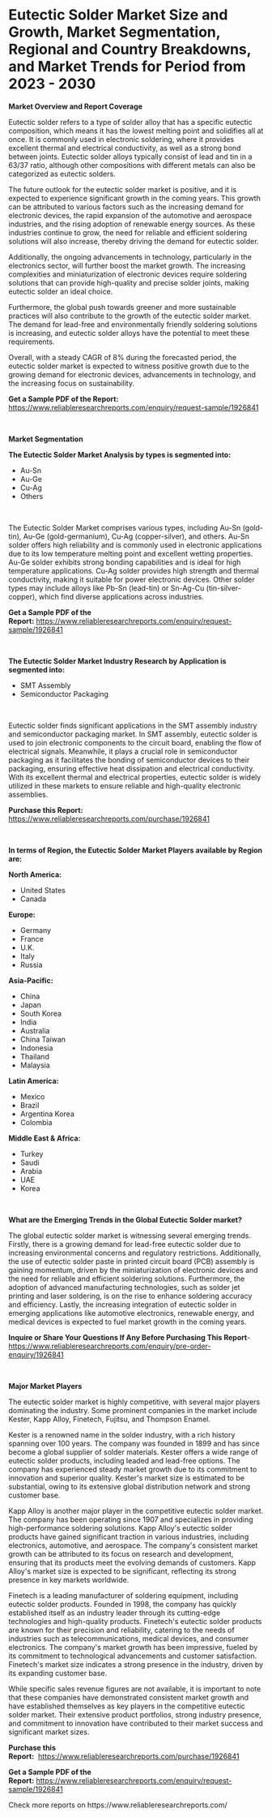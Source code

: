 <p><h1>Eutectic Solder Market Size and Growth, Market Segmentation, Regional and Country Breakdowns, and Market Trends for Period from 2023 -  2030</h1></p><p><strong>Market Overview and Report Coverage</strong></p>
<p><p>Eutectic solder refers to a type of solder alloy that has a specific eutectic composition, which means it has the lowest melting point and solidifies all at once. It is commonly used in electronic soldering, where it provides excellent thermal and electrical conductivity, as well as a strong bond between joints. Eutectic solder alloys typically consist of lead and tin in a 63/37 ratio, although other compositions with different metals can also be categorized as eutectic solders.</p><p>The future outlook for the eutectic solder market is positive, and it is expected to experience significant growth in the coming years. This growth can be attributed to various factors such as the increasing demand for electronic devices, the rapid expansion of the automotive and aerospace industries, and the rising adoption of renewable energy sources. As these industries continue to grow, the need for reliable and efficient soldering solutions will also increase, thereby driving the demand for eutectic solder.</p><p>Additionally, the ongoing advancements in technology, particularly in the electronics sector, will further boost the market growth. The increasing complexities and miniaturization of electronic devices require soldering solutions that can provide high-quality and precise solder joints, making eutectic solder an ideal choice.</p><p>Furthermore, the global push towards greener and more sustainable practices will also contribute to the growth of the eutectic solder market. The demand for lead-free and environmentally friendly soldering solutions is increasing, and eutectic solder alloys have the potential to meet these requirements.</p><p>Overall, with a steady CAGR of 8% during the forecasted period, the eutectic solder market is expected to witness positive growth due to the growing demand for electronic devices, advancements in technology, and the increasing focus on sustainability.</p></p>
<p><strong>Get a Sample PDF of the Report:</strong> <a href="https://www.reliableresearchreports.com/enquiry/request-sample/1926841">https://www.reliableresearchreports.com/enquiry/request-sample/1926841</a></p>
<p>&nbsp;</p>
<p><strong>Market Segmentation</strong></p>
<p><strong>The Eutectic Solder Market Analysis by types is segmented into:</strong></p>
<p><ul><li>Au-Sn</li><li>Au-Ge</li><li>Cu-Ag</li><li>Others</li></ul></p>
<p>&nbsp;</p>
<p><p>The Eutectic Solder Market comprises various types, including Au-Sn (gold-tin), Au-Ge (gold-germanium), Cu-Ag (copper-silver), and others. Au-Sn solder offers high reliability and is commonly used in electronic applications due to its low temperature melting point and excellent wetting properties. Au-Ge solder exhibits strong bonding capabilities and is ideal for high temperature applications. Cu-Ag solder provides high strength and thermal conductivity, making it suitable for power electronic devices. Other solder types may include alloys like Pb-Sn (lead-tin) or Sn-Ag-Cu (tin-silver-copper), which find diverse applications across industries.</p></p>
<p><strong>Get a Sample PDF of the Report:</strong>&nbsp;<a href="https://www.reliableresearchreports.com/enquiry/request-sample/1926841">https://www.reliableresearchreports.com/enquiry/request-sample/1926841</a></p>
<p>&nbsp;</p>
<p><strong>The Eutectic Solder Market Industry Research by Application is segmented into:</strong></p>
<p><ul><li>SMT Assembly</li><li>Semiconductor Packaging</li></ul></p>
<p>&nbsp;</p>
<p><p>Eutectic solder finds significant applications in the SMT assembly industry and semiconductor packaging market. In SMT assembly, eutectic solder is used to join electronic components to the circuit board, enabling the flow of electrical signals. Meanwhile, it plays a crucial role in semiconductor packaging as it facilitates the bonding of semiconductor devices to their packaging, ensuring effective heat dissipation and electrical conductivity. With its excellent thermal and electrical properties, eutectic solder is widely utilized in these markets to ensure reliable and high-quality electronic assemblies.</p></p>
<p><strong>Purchase this Report:</strong>&nbsp; <a href="https://www.reliableresearchreports.com/purchase/1926841">https://www.reliableresearchreports.com/purchase/1926841</a></p>
<p>&nbsp;</p>
<p><strong>In terms of Region, the Eutectic Solder Market Players available by Region are:</strong></p>
<p>
    <p> <strong> North America: </strong>
        <ul>
            <li>United States</li>
            <li>Canada</li>
        </ul>
        </p> 
    <p> <strong> Europe: </strong>
        <ul>
            <li>Germany</li>
            <li>France</li>
            <li>U.K.</li>
            <li>Italy</li>
            <li>Russia</li>
        </ul>
        </p> 
    <p> <strong> Asia-Pacific: </strong>
        <ul>
            <li>China</li>
            <li>Japan</li>
            <li>South Korea</li>
            <li>India</li>
            <li>Australia</li>
            <li>China Taiwan</li>
            <li>Indonesia</li>
            <li>Thailand</li>
            <li>Malaysia</li>
        </ul>
        </p> 
    <p> <strong> Latin America: </strong>
        <ul>
            <li>Mexico</li>
            <li>Brazil</li>
            <li>Argentina Korea</li>
            <li>Colombia</li>
        </ul>
        </p> 
    <p> <strong> Middle East & Africa: </strong>
        <ul>
            <li>Turkey</li>
            <li>Saudi</li>
            <li>Arabia</li>
            <li>UAE</li>
            <li>Korea</li>
        </ul>
    </p>
    </p>
<p>&nbsp;</p>
<p><strong>What are the Emerging Trends in the Global Eutectic Solder market?</strong></p>
<p><p>The global eutectic solder market is witnessing several emerging trends. Firstly, there is a growing demand for lead-free eutectic solder due to increasing environmental concerns and regulatory restrictions. Additionally, the use of eutectic solder paste in printed circuit board (PCB) assembly is gaining momentum, driven by the miniaturization of electronic devices and the need for reliable and efficient soldering solutions. Furthermore, the adoption of advanced manufacturing technologies, such as solder jet printing and laser soldering, is on the rise to enhance soldering accuracy and efficiency. Lastly, the increasing integration of eutectic solder in emerging applications like automotive electronics, renewable energy, and medical devices is expected to fuel market growth in the coming years.</p></p>
<p><strong>Inquire or Share Your Questions If Any Before Purchasing This Report</strong>- <a href="https://www.reliableresearchreports.com/enquiry/pre-order-enquiry/1926841">https://www.reliableresearchreports.com/enquiry/pre-order-enquiry/1926841</a></p>
<p>&nbsp;</p>
<p><strong>Major Market Players</strong></p>
<p><p>The eutectic solder market is highly competitive, with several major players dominating the industry. Some prominent companies in the market include Kester, Kapp Alloy, Finetech, Fujitsu, and Thompson Enamel.</p><p>Kester is a renowned name in the solder industry, with a rich history spanning over 100 years. The company was founded in 1899 and has since become a global supplier of solder materials. Kester offers a wide range of eutectic solder products, including leaded and lead-free options. The company has experienced steady market growth due to its commitment to innovation and superior quality. Kester's market size is estimated to be substantial, owing to its extensive global distribution network and strong customer base.</p><p>Kapp Alloy is another major player in the competitive eutectic solder market. The company has been operating since 1907 and specializes in providing high-performance soldering solutions. Kapp Alloy's eutectic solder products have gained significant traction in various industries, including electronics, automotive, and aerospace. The company's consistent market growth can be attributed to its focus on research and development, ensuring that its products meet the evolving demands of customers. Kapp Alloy's market size is expected to be significant, reflecting its strong presence in key markets worldwide.</p><p>Finetech is a leading manufacturer of soldering equipment, including eutectic solder products. Founded in 1998, the company has quickly established itself as an industry leader through its cutting-edge technologies and high-quality products. Finetech's eutectic solder products are known for their precision and reliability, catering to the needs of industries such as telecommunications, medical devices, and consumer electronics. The company's market growth has been impressive, fueled by its commitment to technological advancements and customer satisfaction. Finetech's market size indicates a strong presence in the industry, driven by its expanding customer base.</p><p>While specific sales revenue figures are not available, it is important to note that these companies have demonstrated consistent market growth and have established themselves as key players in the competitive eutectic solder market. Their extensive product portfolios, strong industry presence, and commitment to innovation have contributed to their market success and significant market sizes.</p></p>
<p><strong>Purchase this Report:</strong>&nbsp;&nbsp;<a href="https://www.reliableresearchreports.com/purchase/1926841">https://www.reliableresearchreports.com/purchase/1926841</a></p>
<p></p>
<p><strong>Get a Sample PDF of the Report:</strong>&nbsp;<a href="https://www.reliableresearchreports.com/enquiry/request-sample/1926841">https://www.reliableresearchreports.com/enquiry/request-sample/1926841</a></p>
<p>Check more reports on https://www.reliableresearchreports.com/</p>